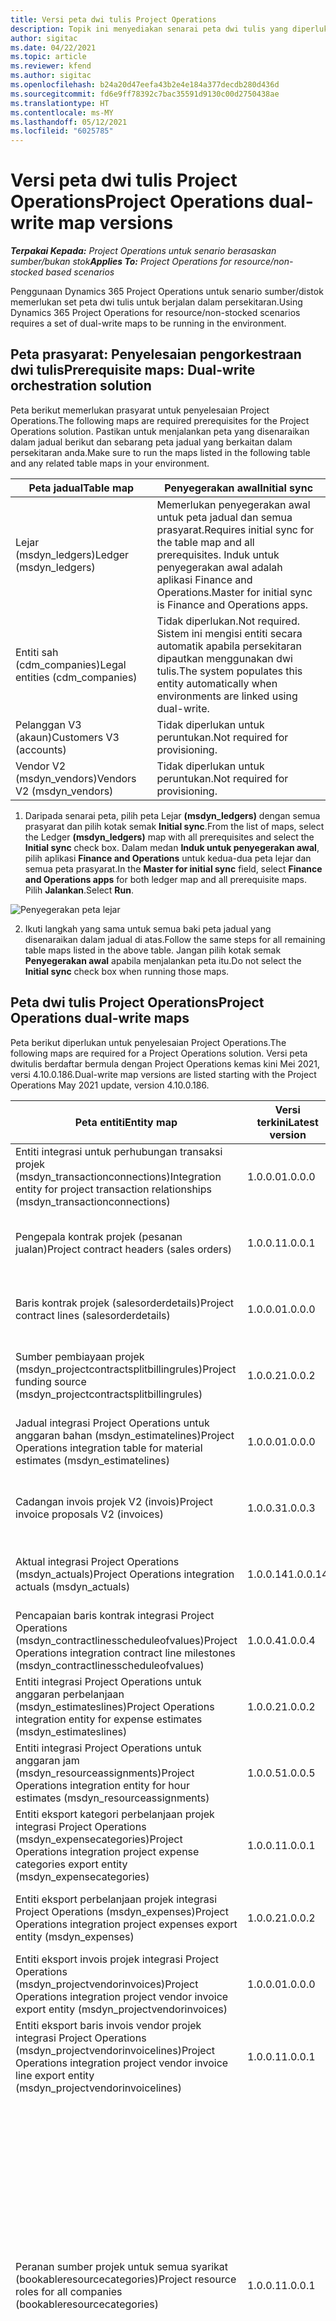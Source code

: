 ```yaml
---
title: Versi peta dwi tulis Project Operations
description: Topik ini menyediakan senarai peta dwi tulis yang diperlukan untuk Dynamics 365 Project Operations.
author: sigitac
ms.date: 04/22/2021
ms.topic: article
ms.reviewer: kfend
ms.author: sigitac
ms.openlocfilehash: b24a20d47eefa43b2e4e184a377decdb280d436d
ms.sourcegitcommit: fd6e9ff78392c7bac35591d9130c00d2750438ae
ms.translationtype: HT
ms.contentlocale: ms-MY
ms.lasthandoff: 05/12/2021
ms.locfileid: "6025785"
---
```

# <a name="project-operations-dual-write-map-versions"></a><span data-ttu-id="26b57-103">Versi peta dwi tulis Project Operations</span><span class="sxs-lookup"><span data-stu-id="26b57-103">Project Operations dual-write map versions</span></span>

<span data-ttu-id="26b57-104">_**Terpakai Kepada:** Project Operations untuk senario berasaskan sumber/bukan stok_</span><span class="sxs-lookup"><span data-stu-id="26b57-104">_**Applies To:** Project Operations for resource/non-stocked based scenarios_</span></span>

<span data-ttu-id="26b57-105">Penggunaan Dynamics 365 Project Operations untuk senario sumber/distok memerlukan set peta dwi tulis untuk berjalan dalam persekitaran.</span><span class="sxs-lookup"><span data-stu-id="26b57-105">Using Dynamics 365 Project Operations for resource/non-stocked scenarios requires a set of dual-write maps to be running in the environment.</span></span> 

## <a name="prerequisite-maps-dual-write-orchestration-solution"></a><span data-ttu-id="26b57-106">Peta prasyarat: Penyelesaian pengorkestraan dwi tulis</span><span class="sxs-lookup"><span data-stu-id="26b57-106">Prerequisite maps: Dual-write orchestration solution</span></span>

<span data-ttu-id="26b57-107">Peta berikut memerlukan prasyarat untuk penyelesaian Project Operations.</span><span class="sxs-lookup"><span data-stu-id="26b57-107">The following maps are required prerequisites for the Project Operations solution.</span></span> <span data-ttu-id="26b57-108">Pastikan untuk menjalankan peta yang disenaraikan dalam jadual berikut dan sebarang peta jadual yang berkaitan dalam persekitaran anda.</span><span class="sxs-lookup"><span data-stu-id="26b57-108">Make sure to run the maps listed in the following table and any related table maps in your environment.</span></span>

| <span data-ttu-id="26b57-109">Peta jadual</span><span class="sxs-lookup"><span data-stu-id="26b57-109">Table map</span></span> | <span data-ttu-id="26b57-110">Penyegerakan awal</span><span class="sxs-lookup"><span data-stu-id="26b57-110">Initial sync</span></span> |
| --- | --- |
| <span data-ttu-id="26b57-111">Lejar (msdyn_ledgers)</span><span class="sxs-lookup"><span data-stu-id="26b57-111">Ledger (msdyn_ledgers)</span></span> | <span data-ttu-id="26b57-112">Memerlukan penyegerakan awal untuk peta jadual dan semua prasyarat.</span><span class="sxs-lookup"><span data-stu-id="26b57-112">Requires initial sync for the table map and all prerequisites.</span></span> <span data-ttu-id="26b57-113">Induk untuk penyegerakan awal adalah aplikasi Finance and Operations.</span><span class="sxs-lookup"><span data-stu-id="26b57-113">Master for initial sync is Finance and Operations apps.</span></span> |
| <span data-ttu-id="26b57-114">Entiti sah (cdm_companies)</span><span class="sxs-lookup"><span data-stu-id="26b57-114">Legal entities (cdm_companies)</span></span> | <span data-ttu-id="26b57-115">Tidak diperlukan.</span><span class="sxs-lookup"><span data-stu-id="26b57-115">Not required.</span></span> <span data-ttu-id="26b57-116">Sistem ini mengisi entiti secara automatik apabila persekitaran dipautkan menggunakan dwi tulis.</span><span class="sxs-lookup"><span data-stu-id="26b57-116">The system populates this entity automatically when environments are linked using dual-write.</span></span> |
| <span data-ttu-id="26b57-117">Pelanggan V3 (akaun)</span><span class="sxs-lookup"><span data-stu-id="26b57-117">Customers V3 (accounts)</span></span> | <span data-ttu-id="26b57-118">Tidak diperlukan untuk peruntukan.</span><span class="sxs-lookup"><span data-stu-id="26b57-118">Not required for provisioning.</span></span> |
| <span data-ttu-id="26b57-119">Vendor V2 (msdyn_vendors)</span><span class="sxs-lookup"><span data-stu-id="26b57-119">Vendors V2 (msdyn_vendors)</span></span> | <span data-ttu-id="26b57-120">Tidak diperlukan untuk peruntukan.</span><span class="sxs-lookup"><span data-stu-id="26b57-120">Not required for provisioning.</span></span> |

1. <span data-ttu-id="26b57-121">Daripada senarai peta, pilih peta Lejar **(msdyn\_ledgers)** dengan semua prasyarat dan pilih kotak semak **Initial sync**.</span><span class="sxs-lookup"><span data-stu-id="26b57-121">From the list of maps, select the Ledger **(msdyn\_ledgers)** map with all prerequisites and select the **Initial sync** check box.</span></span> <span data-ttu-id="26b57-122">Dalam medan **Induk untuk penyegerakan awal**, pilih aplikasi **Finance and Operations** untuk kedua-dua peta lejar dan semua peta prasyarat.</span><span class="sxs-lookup"><span data-stu-id="26b57-122">In the **Master for initial sync** field, select **Finance and Operations apps** for both ledger map and all prerequisite maps.</span></span> <span data-ttu-id="26b57-123">Pilih **Jalankan**.</span><span class="sxs-lookup"><span data-stu-id="26b57-123">Select **Run**.</span></span>

![Penyegerakan peta lejar](media/DW6.png)

2. <span data-ttu-id="26b57-125">Ikuti langkah yang sama untuk semua baki peta jadual yang disenaraikan dalam jadual di atas.</span><span class="sxs-lookup"><span data-stu-id="26b57-125">Follow the same steps for all remaining table maps listed in the above table.</span></span> <span data-ttu-id="26b57-126">Jangan pilih kotak semak **Penyegerakan awal** apabila menjalankan peta itu.</span><span class="sxs-lookup"><span data-stu-id="26b57-126">Do not select the **Initial sync** check box when running those maps.</span></span>

## <a name="project-operations-dual-write-maps"></a><span data-ttu-id="26b57-127">Peta dwi tulis Project Operations</span><span class="sxs-lookup"><span data-stu-id="26b57-127">Project Operations dual-write maps</span></span>

<span data-ttu-id="26b57-128">Peta berikut diperlukan untuk penyelesaian Project Operations.</span><span class="sxs-lookup"><span data-stu-id="26b57-128">The following maps are required for a Project Operations solution.</span></span> <span data-ttu-id="26b57-129">Versi peta dwitulis berdaftar bermula dengan Project Operations kemas kini Mei 2021, versi 4.10.0.186.</span><span class="sxs-lookup"><span data-stu-id="26b57-129">Dual-write map versions are listed starting with the Project Operations May 2021 update, version 4.10.0.186.</span></span>

| <span data-ttu-id="26b57-130">**Peta entiti**</span><span class="sxs-lookup"><span data-stu-id="26b57-130">**Entity map**</span></span> | <span data-ttu-id="26b57-131">**Versi terkini**</span><span class="sxs-lookup"><span data-stu-id="26b57-131">**Latest version**</span></span> | <span data-ttu-id="26b57-132">**Penyegerakan awal**</span><span class="sxs-lookup"><span data-stu-id="26b57-132">**Initial sync**</span></span> |
| --- | --- | --- |
| <span data-ttu-id="26b57-133">Entiti integrasi untuk perhubungan transaksi projek (msdyn\_transactionconnections)</span><span class="sxs-lookup"><span data-stu-id="26b57-133">Integration entity for project transaction relationships (msdyn\_transactionconnections)</span></span> | <span data-ttu-id="26b57-134">1.0.0.0</span><span class="sxs-lookup"><span data-stu-id="26b57-134">1.0.0.0</span></span> | <span data-ttu-id="26b57-135">Tidak diperlukan untuk peruntukan.</span><span class="sxs-lookup"><span data-stu-id="26b57-135">Not required for provisioning.</span></span> |
| <span data-ttu-id="26b57-136">Pengepala kontrak projek (pesanan jualan)</span><span class="sxs-lookup"><span data-stu-id="26b57-136">Project contract headers (sales orders)</span></span> | <span data-ttu-id="26b57-137">1.0.0.1</span><span class="sxs-lookup"><span data-stu-id="26b57-137">1.0.0.1</span></span> | <span data-ttu-id="26b57-138">Tidak diperlukan untuk peruntukan.</span><span class="sxs-lookup"><span data-stu-id="26b57-138">Not required for provisioning.</span></span> |
| <span data-ttu-id="26b57-139">Baris kontrak projek (salesorderdetails)</span><span class="sxs-lookup"><span data-stu-id="26b57-139">Project contract lines (salesorderdetails)</span></span> | <span data-ttu-id="26b57-140">1.0.0.0</span><span class="sxs-lookup"><span data-stu-id="26b57-140">1.0.0.0</span></span> | <span data-ttu-id="26b57-141">Tidak diperlukan untuk peruntukan.</span><span class="sxs-lookup"><span data-stu-id="26b57-141">Not required for provisioning.</span></span> |
| <span data-ttu-id="26b57-142">Sumber pembiayaan projek (msdyn_projectcontractsplitbillingrules)</span><span class="sxs-lookup"><span data-stu-id="26b57-142">Project funding source (msdyn_projectcontractsplitbillingrules)</span></span> | <span data-ttu-id="26b57-143">1.0.0.2</span><span class="sxs-lookup"><span data-stu-id="26b57-143">1.0.0.2</span></span> | <span data-ttu-id="26b57-144">Tidak diperlukan untuk peruntukan.</span><span class="sxs-lookup"><span data-stu-id="26b57-144">Not required for provisioning.</span></span> |
| <span data-ttu-id="26b57-145">Jadual integrasi Project Operations untuk anggaran bahan (msdyn\_estimatelines)</span><span class="sxs-lookup"><span data-stu-id="26b57-145">Project Operations integration table for material estimates (msdyn\_estimatelines)</span></span> | <span data-ttu-id="26b57-146">1.0.0.0</span><span class="sxs-lookup"><span data-stu-id="26b57-146">1.0.0.0</span></span> | <span data-ttu-id="26b57-147">Tidak diperlukan untuk peruntukan.</span><span class="sxs-lookup"><span data-stu-id="26b57-147">Not required for provisioning.</span></span> |
| <span data-ttu-id="26b57-148">Cadangan invois projek V2 (invois)</span><span class="sxs-lookup"><span data-stu-id="26b57-148">Project invoice proposals V2 (invoices)</span></span> | <span data-ttu-id="26b57-149">1.0.0.3</span><span class="sxs-lookup"><span data-stu-id="26b57-149">1.0.0.3</span></span> | <span data-ttu-id="26b57-150">Tidak diperlukan untuk peruntukan.</span><span class="sxs-lookup"><span data-stu-id="26b57-150">Not required for provisioning.</span></span> |
| <span data-ttu-id="26b57-151">Aktual integrasi Project Operations (msdyn_actuals)</span><span class="sxs-lookup"><span data-stu-id="26b57-151">Project Operations integration actuals (msdyn_actuals)</span></span> | <span data-ttu-id="26b57-152">1.0.0.14</span><span class="sxs-lookup"><span data-stu-id="26b57-152">1.0.0.14</span></span> | <span data-ttu-id="26b57-153">Tidak diperlukan untuk peruntukan.</span><span class="sxs-lookup"><span data-stu-id="26b57-153">Not required for provisioning.</span></span> |
| <span data-ttu-id="26b57-154">Pencapaian baris kontrak integrasi Project Operations (msdyn_contractlinesscheduleofvalues)</span><span class="sxs-lookup"><span data-stu-id="26b57-154">Project Operations integration contract line milestones (msdyn_contractlinesscheduleofvalues)</span></span> | <span data-ttu-id="26b57-155">1.0.0.4</span><span class="sxs-lookup"><span data-stu-id="26b57-155">1.0.0.4</span></span> | <span data-ttu-id="26b57-156">Tidak diperlukan untuk peruntukan.</span><span class="sxs-lookup"><span data-stu-id="26b57-156">Not required for provisioning.</span></span> |
| <span data-ttu-id="26b57-157">Entiti integrasi Project Operations untuk anggaran perbelanjaan (msdyn_estimateslines)</span><span class="sxs-lookup"><span data-stu-id="26b57-157">Project Operations integration entity for expense estimates (msdyn_estimateslines)</span></span> | <span data-ttu-id="26b57-158">1.0.0.2</span><span class="sxs-lookup"><span data-stu-id="26b57-158">1.0.0.2</span></span> | <span data-ttu-id="26b57-159">Tidak diperlukan untuk peruntukan.</span><span class="sxs-lookup"><span data-stu-id="26b57-159">Not required for provisioning.</span></span> |
| <span data-ttu-id="26b57-160">Entiti integrasi Project Operations untuk anggaran jam (msdyn_resourceassignments)</span><span class="sxs-lookup"><span data-stu-id="26b57-160">Project Operations integration entity for hour estimates (msdyn_resourceassignments)</span></span> | <span data-ttu-id="26b57-161">1.0.0.5</span><span class="sxs-lookup"><span data-stu-id="26b57-161">1.0.0.5</span></span> | <span data-ttu-id="26b57-162">Tidak diperlukan untuk peruntukan.</span><span class="sxs-lookup"><span data-stu-id="26b57-162">Not required for provisioning.</span></span> |
| <span data-ttu-id="26b57-163">Entiti eksport kategori perbelanjaan projek integrasi Project Operations (msdyn_expensecategories)</span><span class="sxs-lookup"><span data-stu-id="26b57-163">Project Operations integration project expense categories export entity (msdyn_expensecategories)</span></span> | <span data-ttu-id="26b57-164">1.0.0.1</span><span class="sxs-lookup"><span data-stu-id="26b57-164">1.0.0.1</span></span> | <span data-ttu-id="26b57-165">Tidak diperlukan untuk peruntukan.</span><span class="sxs-lookup"><span data-stu-id="26b57-165">Not required for provisioning.</span></span> |
| <span data-ttu-id="26b57-166">Entiti eksport perbelanjaan projek integrasi Project Operations (msdyn_expenses)</span><span class="sxs-lookup"><span data-stu-id="26b57-166">Project Operations integration project expenses export entity (msdyn_expenses)</span></span> | <span data-ttu-id="26b57-167">1.0.0.2</span><span class="sxs-lookup"><span data-stu-id="26b57-167">1.0.0.2</span></span> | <span data-ttu-id="26b57-168">Tidak diperlukan untuk peruntukan.</span><span class="sxs-lookup"><span data-stu-id="26b57-168">Not required for provisioning.</span></span> |
| <span data-ttu-id="26b57-169">Entiti eksport invois projek integrasi Project Operations (msdyn_projectvendorinvoices)</span><span class="sxs-lookup"><span data-stu-id="26b57-169">Project Operations integration project vendor invoice export entity (msdyn_projectvendorinvoices)</span></span> | <span data-ttu-id="26b57-170">1.0.0.0</span><span class="sxs-lookup"><span data-stu-id="26b57-170">1.0.0.0</span></span> | <span data-ttu-id="26b57-171">Tidak diperlukan untuk peruntukan.</span><span class="sxs-lookup"><span data-stu-id="26b57-171">Not required for provisioning.</span></span> |
| <span data-ttu-id="26b57-172">Entiti eksport baris invois vendor projek integrasi Project Operations (msdyn_projectvendorinvoicelines)</span><span class="sxs-lookup"><span data-stu-id="26b57-172">Project Operations integration project vendor invoice line export entity (msdyn_projectvendorinvoicelines)</span></span> | <span data-ttu-id="26b57-173">1.0.0.1</span><span class="sxs-lookup"><span data-stu-id="26b57-173">1.0.0.1</span></span> | <span data-ttu-id="26b57-174">Tidak diperlukan untuk peruntukan.</span><span class="sxs-lookup"><span data-stu-id="26b57-174">Not required for provisioning.</span></span> |
| <span data-ttu-id="26b57-175">Peranan sumber projek untuk semua syarikat (bookableresourcecategories)</span><span class="sxs-lookup"><span data-stu-id="26b57-175">Project resource roles for all companies (bookableresourcecategories)</span></span> | <span data-ttu-id="26b57-176">1.0.0.1</span><span class="sxs-lookup"><span data-stu-id="26b57-176">1.0.0.1</span></span> | <span data-ttu-id="26b57-177">Memerlukan penyegerakan awal untuk peta jadual menyegerakkan peranan Pengurus Projek dan sumber ahli Pasukan yang diisi dalam persekitaran Dynamics 365 Dataverse semasa peruntukan.</span><span class="sxs-lookup"><span data-stu-id="26b57-177">Requires an initial sync for the table map to synchronize the Project Manager and Team member resource roles that are populated in the Dynamics 365 Dataverse environment during provisioning.</span></span> <span data-ttu-id="26b57-178">Dataverse ialah sumber utama untuk penyegerakan awal.</span><span class="sxs-lookup"><span data-stu-id="26b57-178">Dataverse is the main source for the initial synchronization.</span></span> |
| <span data-ttu-id="26b57-179">Tugas projek (msdyn_projecttasks)</span><span class="sxs-lookup"><span data-stu-id="26b57-179">Project tasks (msdyn_projecttasks)</span></span> | <span data-ttu-id="26b57-180">1.0.0.4</span><span class="sxs-lookup"><span data-stu-id="26b57-180">1.0.0.4</span></span> | <span data-ttu-id="26b57-181">Tidak diperlukan untuk peruntukan.</span><span class="sxs-lookup"><span data-stu-id="26b57-181">Not required for provisioning.</span></span> |
| <span data-ttu-id="26b57-182">Kategori transaksi projek (msdyn_transactioncategories)</span><span class="sxs-lookup"><span data-stu-id="26b57-182">Project transaction categories (msdyn_transactioncategories)</span></span> | <span data-ttu-id="26b57-183">1.0.0.0</span><span class="sxs-lookup"><span data-stu-id="26b57-183">1.0.0.0</span></span> | <span data-ttu-id="26b57-184">Tidak diperlukan untuk peruntukan.</span><span class="sxs-lookup"><span data-stu-id="26b57-184">Not required for provisioning.</span></span> |
| <span data-ttu-id="26b57-185">Projek V2 (msdyn_projects)</span><span class="sxs-lookup"><span data-stu-id="26b57-185">Projects V2 (msdyn_projects)</span></span> | <span data-ttu-id="26b57-186">1.0.0.2</span><span class="sxs-lookup"><span data-stu-id="26b57-186">1.0.0.2</span></span> | <span data-ttu-id="26b57-187">Tidak diperlukan untuk peruntukan.</span><span class="sxs-lookup"><span data-stu-id="26b57-187">Not required for provisioning.</span></span> |

<span data-ttu-id="26b57-188">Lengkapkan langkah berikut untuk menjalankan peta yang disenaraikan.</span><span class="sxs-lookup"><span data-stu-id="26b57-188">Complete the following steps to run the listed maps.</span></span>

1. <span data-ttu-id="26b57-189">Dayakan peranan sumber Projek untuk peta jadual **semua syarikat (bookableresourcecategories)** kerana peta ini memerlukan penyegerakan awal. Dalam medan **Induk untuk penyegerakan awal**, pilih **Common Data Service**.</span><span class="sxs-lookup"><span data-stu-id="26b57-189">Enable the Project resource roles for **all companies (bookableresourcecategories)** table map as this map requires the initial sync. In the **Master for initial sync** field, select **Common data service**.</span></span> 

 ![Penyegerakan peta jadual peranan sumber](media/6ResourceInitialSync.jpg)

 <span data-ttu-id="26b57-191">Tunggu sehingga status peta adalah **Berjalan** sebelum anda berpindah ke langkah seterusnya.</span><span class="sxs-lookup"><span data-stu-id="26b57-191">Wait until the status of the map is **Running** before you move to the next step.</span></span>

2. <span data-ttu-id="26b57-192">Pilih semua baki peta yang diperlukan.</span><span class="sxs-lookup"><span data-stu-id="26b57-192">Select all of the remaining required maps.</span></span> <span data-ttu-id="26b57-193">Anda boleh menapis mereka dalam senarai peta dwi tulis menggunakan kata kunci, **Projek** dalam carian di sudut kanan atas.</span><span class="sxs-lookup"><span data-stu-id="26b57-193">You can filter them in the dual-write map list using the keyword, **Project** in search in the upper-right corner.</span></span> <span data-ttu-id="26b57-194">Anda boleh berbilang pilih semua peta dan kemudian jalankan.</span><span class="sxs-lookup"><span data-stu-id="26b57-194">You can multi-select all maps and then run.</span></span> <span data-ttu-id="26b57-195">Untuk maklumat lanjut, lihat [Urus berbilang peta jadual](/dynamics365/fin-ops-core/dev-itpro/data-entities/dual-write/multiple-entity-maps).</span><span class="sxs-lookup"><span data-stu-id="26b57-195">For more information, see [Manage multiple table maps](/dynamics365/fin-ops-core/dev-itpro/data-entities/dual-write/multiple-entity-maps).</span></span> <span data-ttu-id="26b57-196">Pastikan juga untuk mendaya dan menjalankan peta entiti yang berkaitan.</span><span class="sxs-lookup"><span data-stu-id="26b57-196">Make sure to also enable and run related entity maps.</span></span>

### <a name="project-operations-dual-write-map-versions"></a><span data-ttu-id="26b57-197">Versi peta dwi tulis Project Operations</span><span class="sxs-lookup"><span data-stu-id="26b57-197">Project Operations dual-write map versions</span></span>

<span data-ttu-id="26b57-198">Sentiasa jalankan versi terkini peta dalam persekitaran anda.</span><span class="sxs-lookup"><span data-stu-id="26b57-198">Always run the latest version of the map in your environment.</span></span> <span data-ttu-id="26b57-199">Ciri dan keupayaan tertentu mungkin tidak berfungsi dengan betul jika mana-mana syarat berikut wujud:</span><span class="sxs-lookup"><span data-stu-id="26b57-199">Certain features and capabilities might not work correctly if any of the following conditions exist:</span></span>

- <span data-ttu-id="26b57-200">Peta tidak diaktifkan.</span><span class="sxs-lookup"><span data-stu-id="26b57-200">A map isn't activated.</span></span>
- <span data-ttu-id="26b57-201">Peta versi terkini tidak diaktifkan.</span><span class="sxs-lookup"><span data-stu-id="26b57-201">The latest version of the map isn't activated.</span></span> 
- <span data-ttu-id="26b57-202">Peta jadual yang berkaitan tidak diaktifkan.</span><span class="sxs-lookup"><span data-stu-id="26b57-202">Related table maps aren't activated.</span></span>

<span data-ttu-id="26b57-203">Anda boleh melihat versi aktif peta dalam lajur **Versi** pada halaman **Dwi tulis**.</span><span class="sxs-lookup"><span data-stu-id="26b57-203">You can view the active version of the map in the **Version** column on the **Dual-write** page.</span></span> <span data-ttu-id="26b57-204">Anda boleh mengaktifkan versi baharu peta dengan memilih **Versi peta jadual**, memilih versi terkini dan kemudian menyimpan versi yang dipilih.</span><span class="sxs-lookup"><span data-stu-id="26b57-204">You can activate a new version of the map by selecting **Table map versions**, selecting the latest version, and then saving the selected version.</span></span> <span data-ttu-id="26b57-205">Jika anda telah menyesuaikan peta jadual di luar kotak, anda akan perlu memohon semula perubahan.</span><span class="sxs-lookup"><span data-stu-id="26b57-205">If you have customized an out-of-the-box table map, you will need reapply the changes.</span></span> <span data-ttu-id="26b57-206">Untuk maklumat lanjut, lihat [Pengurusan kitaran hayat Aplikasi](/dynamics365/fin-ops-core/dev-itpro/data-entities/dual-write/app-lifecycle-management).</span><span class="sxs-lookup"><span data-stu-id="26b57-206">For more information, see [Application lifecycle management](/dynamics365/fin-ops-core/dev-itpro/data-entities/dual-write/app-lifecycle-management).</span></span>
